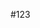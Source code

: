 #123
<html lang="pt-br">
    <head>
        <meta charset="utf-8">
        <meta name="viewport" content="width=device-width, initial-scale=1.0">
        <title>a história da Coca Cola</title>
    <style>
       
        body{
            margin: 0;
            padding: 0;
            background-color: lightblue;
        }
       
        .titulo{
            color: #000;
            border: 1px solid #000;
            background-color:lightsteelblue;
        }

        .historia, .franquia{
            font-family: calibri;
            color: darkslategray;
            text-align: center;
        }

        #titulo{
            color: steelblue;
        }

        #imagem{
            text-align: center;
        }

        #sla{
            text-align: center;
            padding: 1px;
            color: steelblue;
            font-family: calibri;
        }

        .video{
            font-family: calibri;
            color: steelblue;
            text-align: center;
        }

        #paragrafo{
            text-align: center;
            color: steelblue;
        }

    </style>                     
  </head>
     <body>
        <div class="titulo">
            <img src="https://static.thenounproject.com/png/32805-84.png" alt="Visualizar">
            <h1 id="sla">A história da Coca Cola</h1>
       </div>
            <br>
       <div class="historia">
           <h2 id="titulo">História</h2>
           <p id="paragrafo">A história da Coca-Cola iniciou-se no ano de 1886, em Atlanta nos Estados Unidos, quando um farmacêutico resolveu criar um xarope para problema de indigestão. Assim no dia 08 de maio, John S. Permberton criou a formula que deu origem a bebida mais famosa do mundo. Desta forma a Coca-Cola iniciou o seu legado, sendo comercializada pela primeira vez na farmácia de Jacobs, onde o xarope era misturado com água gaseificada. Porém ela era vendida por 5 cêntimos o copo, além de que apenas 9 copos eram comercializados por dia. Contudo a bebida chamou atenção dos clientes que aceitavam experimenta-la.</p>
       </div>
           <br>
        <div class="historia">
           <h2 id="titulo">Modelos engarrafados</h2>
           <p id="paragrafo">Após passar cerca de 11 anos desde a primeira comercialização do produto na farmácia em Atlanta a Coca-Cola saiu dos EUA. E em 1899 foi fechado o primeiro acordo, com exclusividade para a bebida ser engarrafada. A concessão foi dada aos advogados Benjamin F. Tomas e Joseph B. Whitehead por apenas U$ 1 dólar. Esse é um dos momentos mais importantes da história da Coca-Cola.Contudo nos primeiros primeiros anos do século XX mais de 400 fábricas começaram a engarrafar a Coca-Cola nos Estados Unidos, assim como no Panamá, Canadá e Cuba. O que causou um grande problema. Isso foi porque cada empresa usava um tipo de garrafa, existindo vários modelos assim gerando uma confusão nos consumidores.Por conta disso em 1915 a empresa decidiu realizar um concurso para padronizar o seu modelo de garrafa. O vencedor foi Alexandre Samuelson, que criou a garrafa contour. Bem como, juntamente como o logotipo Coca-Cola se tornou um dos ícones mais reconhecidos da Companhia.</p>
       </div>
       <div id="imagem">
          <img src="coca.jpg" width="450" height="300">
       </div>
           <br>
       <div class="franquia">
           <h2 id="titulo">Sucesso da franquia</h2>
           <p id="paragrafo">A Coca-Cola chegou ao Brasil no ano de 1942. Bem como atualmente a divisão da bebida no país é uma das quatro maiores operações da The Coca-Cola Company. Assim, o nosso sistema é composto pela Coca-Cola Brasil e mais 16 grupos empresarias independentes.

            Essas Fabricas autorizadas, além do Leão Junior e a Del Valle são responsáveis pela elaboração do produto final. Além de possuir cerca de 46 unidades industriais. Sendo elas espalhadas estrategicamente por todo o país, produzindo bebidas não alcoólicas, sucos, refrigerantes, chás, achocolatados, etc.
            
            Assim gerando por volta de 53 mil trabalhadores diretos, além de mais de 500 mil empregos indiretos. Com o compromisso de produzir, engarrafar e distribuir tais produtos por todo o país, de acordo com o padrão de qualidade Coca-Cola<p>
        </div>
            <br>
        <div class="historia">
            <h2 id="titulo">Estratégias</h2>
            <p id="paragrafo">A marca Coca-Cola não cresceu de uma hora para a outra, assim durante a sua história a empresa adotou várias estratégias para o seu progresso. Desta forma, nos anos 70 a propaganda que sempre foi muito importante se torna a alma o negócio, relacionando a marca com a alegria de viver e a liberdade.A exemplo temos a propaganda de 1971, onde jovens, de várias partes do mundo subiam para o pico de uma montanha na Itália. E juntos cantavam “I’d Like to Buy the World a Coke” que na tradução livre significa, “eu gostaria de comprar uma Coca-Cola para o mundo.</p>
        </div>
           <br>
        <div class="video">
           <iframe width="680" height="281" src="https://www.youtube.com/embed/1VM2eLhvsSM" title="YouTube video player" frameborder="0" allow="accelerometer; autoplay; clipboard-write; encrypted-media; gyroscope; picture-in-picture" allowfullscreen></iframe>
           <p><strong>Video de propaganda da coca cola</strong></p>
        </div>
           <br>
        <div class="historia">
            <h2 id="titulo">Coca-Cola no Brasil</h2>
            <img src="co.jpg" width="500" height="250">
            <p id="paragrafo">A Coca-Cola chegou ao Brasil no ano de 1942. Bem como atualmente a divisão da bebida no país é uma das quatro maiores operações da The Coca-Cola Company. Assim, o nosso sistema é composto pela Coca-Cola Brasil e mais 16 grupos empresarias independentes.

                Essas Fabricas autorizadas, além do Leão Junior e a Del Valle são responsáveis pela elaboração do produto final. Além de possuir cerca de 46 unidades industriais. Sendo elas espalhadas estrategicamente por todo o país, produzindo bebidas não alcoólicas, sucos, refrigerantes, chás, achocolatados, etc.
                
                Assim gerando por volta de 53 mil trabalhadores diretos, além de mais de 500 mil empregos indiretos. Com o compromisso de produzir, engarrafar e distribuir tais produtos por todo o país, de acordo com o padrão de qualidade Coca-Cola.</p>
        </div>
    </body>
</html>

